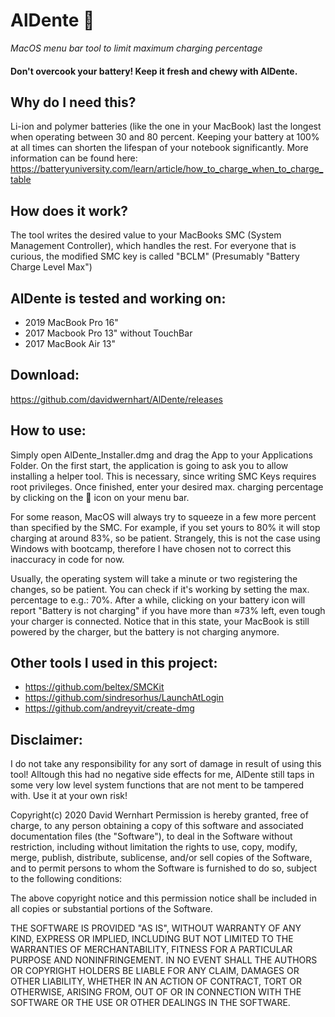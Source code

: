 # AlDente 🍝
_MacOS menu bar tool to limit maximum charging percentage_

#### Don't overcook your battery! Keep it fresh and chewy with AlDente.

## Why do I need this?
Li-ion and polymer batteries (like the one in your MacBook) last the longest when operating between 30 and 80 percent. Keeping your battery at 100% at all times can shorten the lifespan of your notebook significantly.
More information can be found here:
<https://batteryuniversity.com/learn/article/how_to_charge_when_to_charge_table>

## How does it work?
The tool writes the desired value to your MacBooks SMC (System Management Controller), which handles the rest.
For everyone that is curious, the modified SMC key is called "BCLM" (Presumably "Battery Charge Level Max")

## AlDente is tested and working on:
* 2019 MacBook Pro 16"
* 2017 Macbook Pro 13" without TouchBar
* 2017 MacBook Air 13"


## Download:
<https://github.com/davidwernhart/AlDente/releases>

## How to use:
Simply open AlDente_Installer.dmg and drag the App to your Applications Folder.
On the first start, the application is going to ask you to allow installing a helper tool. This is necessary, since writing SMC Keys requires root privileges.
Once finished, enter your desired max. charging percentage by clicking on the 🍝 icon on your
menu bar.

For some reason, MacOS will always try to squeeze in a few more percent than specified by the SMC. For example, if you set yours to 80% it will stop charging at around 83%, so be patient. Strangely, this is not the case using Windows with bootcamp, therefore I have chosen not to correct this inaccuracy in code for now.

Usually, the operating system will take a minute or two registering the changes, so be patient. You can check if it's working by setting the max. percentage to e.g.: 70%. After a while, clicking on your battery icon will report "Battery is not charging" if you have more than ≈73% left, even tough your charger is connected. Notice that in this state, your MacBook is still powered by the charger, but the battery is not charging anymore.

## Other tools I used in this project:
* <https://github.com/beltex/SMCKit>
* <https://github.com/sindresorhus/LaunchAtLogin>
* <https://github.com/andreyvit/create-dmg>

## Disclaimer:
I do not take any responsibility for any sort of damage in result of using this tool! Alltough this had no negative side effects for me, AlDente still taps in some very low level system functions that are not ment to be tampered with. Use it at your own risk!

Copyright(c) 2020 David Wernhart
Permission is hereby granted, free of charge, to any person obtaining a copy of this software and associated documentation files (the "Software"), to deal in the Software without restriction, including without limitation the rights to use, copy, modify, merge, publish, distribute, sublicense, and/or sell copies of the Software, and to permit persons to whom the Software is furnished to do so, subject to the following conditions:

The above copyright notice and this permission notice shall be included in all copies or substantial portions of the Software.

THE SOFTWARE IS PROVIDED "AS IS", WITHOUT WARRANTY OF ANY KIND, EXPRESS OR IMPLIED, INCLUDING BUT NOT LIMITED TO THE WARRANTIES OF MERCHANTABILITY, FITNESS FOR A PARTICULAR PURPOSE AND NONINFRINGEMENT. IN NO EVENT SHALL THE AUTHORS OR COPYRIGHT HOLDERS BE LIABLE FOR ANY CLAIM, DAMAGES OR OTHER LIABILITY, WHETHER IN AN ACTION OF CONTRACT, TORT OR OTHERWISE, ARISING FROM, OUT OF OR IN CONNECTION WITH THE SOFTWARE OR THE USE OR OTHER DEALINGS IN THE SOFTWARE.
